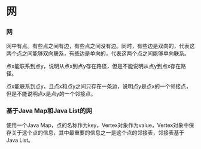 # 网

### 网

网中有点。有些点之间有边，有些点之间没有边。同时，有些边是双向的，代表这两个点之间能够双向联系，有些边是单向的，代表这两个点之间能够单向联系。

点x能联系到点y，说明从点x到点y存在路径，但是不能说明从点y到点x存在路径。

点x能联系到点y，且点x和点y之间只存在一条边，说明点y是点x的一个邻接点，但是不能说明点x是点y的一个邻接点。

### 基于Java Map和Java List的网

使用一个Java Map，点的名称作为key，Vertex对象作为value，Vertex对象中保存关于这个点的信息，其中最重要的信息之一是这个点的邻接表，邻接表基于Java List。


